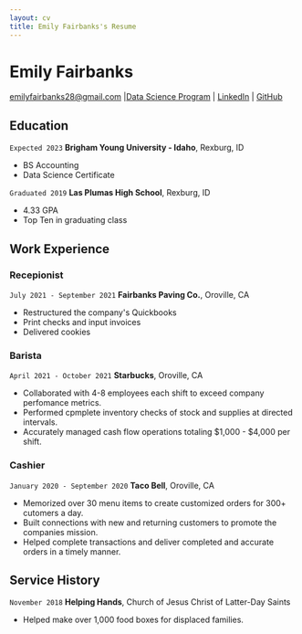 ```yaml
---
layout: cv
title: Emily Fairbanks's Resume
---
```

# Emily Fairbanks


<div id="webaddress">
<a href="emilyfairbanks28@gmail.com">emilyfairbanks28@gmail.com</a>
|<a href="https://byuidatascience.github.io/development.html">Data Science Program</a>
| <a href="https://www.linkedin.com/in/emily-fairbanks/">LinkedIn</a>
| <a href="https://github.com/E-Fairbanks/E-Fairbanks-Resume">GitHub</a>
</div>

<!-- https://www.monique.tech/the-art-of-markdown -->

## Education

`Expected 2023`
__Brigham Young University - Idaho__, Rexburg, ID

- BS Accounting 
- Data Science Certificate

`Graduated 2019`
__Las Plumas High School__, Rexburg, ID

- 4.33 GPA
- Top Ten in graduating class


## Work Experience

### Recepionist

`July 2021 - September 2021`
__Fairbanks Paving Co.__, Oroville, CA

- Restructured the company's Quickbooks
- Print checks and input invoices
- Delivered cookies

### Barista

`April 2021 - October 2021`
__Starbucks__, Oroville, CA

- Collaborated with 4-8 employees each shift to exceed company perfomance metrics.
- Performed cpmplete inventory checks of stock and supplies at directed intervals.
- Accurately managed cash flow operations totaling $1,000 - $4,000 per shift.

### Cashier

`January 2020 - September 2020`
__Taco Bell__, Oroville, CA

- Memorized over 30 menu items to create customized orders for 300+ cutomers a day.
- Built connections with new and returning customers to promote the companies mission.
- Helped complete transactions and deliver completed and accurate orders in a timely manner. 


## Service History

`November 2018`
__Helping Hands__, Church of Jesus Christ of Latter-Day Saints

- Helped make over 1,000 food boxes for displaced families.





<!-- ### Footer

Last updated: May 2013 -->


